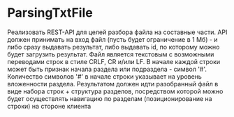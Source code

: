 # ParsingTxtFile
 Реализовать REST-API для целей разбора файла на составные части. API должен принимать на вход файл (пусть будет ограничение в 1 Мб) - и либо сразу выдавать результат, либо выдавать id, по которому можно будет загрузить результат. Файл является текстовым с возможными переводами строк в стиле CRLF, CR и/или LF. В начале каждой строки может быть признак начала раздела или подраздела - символ '#'. Количество символов '#' в начале строки указывает на уровень вложенности раздела. Результатом должен идти разобранный файл в виде набора строк + структура разделов, посредством которой можно будет осуществлять навигацию по разделам (позиционирование на строки) на стороне клиента
